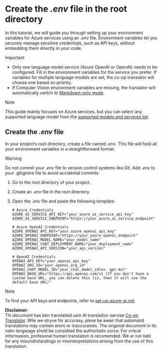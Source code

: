 <!--
CO_OP_TRANSLATOR_METADATA:
{
  "original_hash": "66029e3b67a3eb980ab8740367e91283",
  "translation_date": "2025-06-12T12:39:45+00:00",
  "source_file": "getting_started/command-line-guide/create-env-file.md",
  "language_code": "mo"
}
-->
# Create the *.env* file in the root directory

In this tutorial, we will guide you through setting up your environment variables for Azure services using an *.env* file. Environment variables let you securely manage sensitive credentials, such as API keys, without embedding them directly in your code.

> [!IMPORTANT]
> - Only one language model service (Azure OpenAI or OpenAI) needs to be configured. Fill in the environment variables for the service you prefer. If variables for multiple language models are set, the co-op translator will choose one based on priority.
> - If Computer Vision environment variables are missing, the translator will automatically switch to [Markdown-only mode](./markdown-only-mode.md).

> [!NOTE]
> This guide mainly focuses on Azure services, but you can select any supported language model from the [supported models and services list](../README.md#-supported-models-and-services).

## Create the *.env* file

In your project’s root directory, create a file named *.env*. This file will hold all your environment variables in a straightforward format.

> [!WARNING]
> Do not commit your *.env* file to version control systems like Git. Add *.env* to your .gitignore file to avoid accidental commits.

1. Go to the root directory of your project.

1. Create an *.env* file in the root directory.

1. Open the *.env* file and paste the following template:

    ```plaintext
    # Azure Credentials
    AZURE_AI_SERVICE_API_KEY="your_azure_ai_service_api_key"
    AZURE_AI_SERVICE_ENDPOINT="https://your_azure_ai_service_endpoint"

    # Azure OpenAI Credentials
    AZURE_OPENAI_API_KEY="your_azure_openai_api_key"
    AZURE_OPENAI_ENDPOINT="https://your_azure_openai_endpoint"
    AZURE_OPENAI_MODEL_NAME="your_model_name"
    AZURE_OPENAI_CHAT_DEPLOYMENT_NAME="your_deployment_name"
    AZURE_OPENAI_API_VERSION="your_api_version"

    # OpenAI Credentials
    OPENAI_API_KEY="your_openai_api_key"
    OPENAI_ORG_ID="your_openai_org_id"
    OPENAI_CHAT_MODEL_ID="your_chat_model_id(ex. gpt-4o)"
    OPENAI_BASE_URL="https://api.openai.com/v1 (If you don't have a custom base URL, you can delete this lin, then it will use the default base URL)"
    ```

> [!NOTE]
> To find your API keys and endpoints, refer to [set-up-azure-ai.md](../set-up-azure-ai.md).

**Disclaimer**:  
Thi documont has ben translaited usin AI translaiton servise [Co-op Translator](https://github.com/Azure/co-op-translator). Wile we stryve for accurasy, plese be awair that automatid translaitons may contain erors or inaccurasies. The origonal documont in its nativ langwage shold be considred the authoritativ sorce. For critcal informasion, profesonal human translaiton is recomended. We ar not liabl for any misundrstandings or misinterpretations arising from the use of this translaiton.